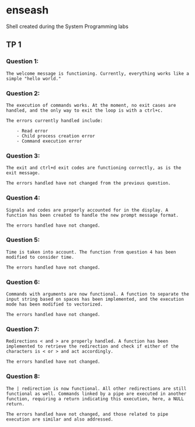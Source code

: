 # enseash
Shell created during the System Programming labs

## TP 1

### Question 1:
	The welcome message is functioning. Currently, everything works like a simple "hello world."

### Question 2:
	The execution of commands works. At the moment, no exit cases are handled, and the only way to exit the loop is with a ctrl+c.

	The errors currently handled include:

		- Read error
		- Child process creation error
		- Command execution error

### Question 3:
	The exit and ctrl+d exit codes are functioning correctly, as is the exit message.

	The errors handled have not changed from the previous question.

### Question 4:
	Signals and codes are properly accounted for in the display. A function has been created to handle the new prompt message format.

	The errors handled have not changed.

### Question 5:
	Time is taken into account. The function from question 4 has been modified to consider time.

	The errors handled have not changed.

### Question 6:
	Commands with arguments are now functional. A function to separate the input string based on spaces has been implemented, and the execution mode has been modified to vectorized.

	The errors handled have not changed.

### Question 7:
	Redirections < and > are properly handled. A function has been implemented to retrieve the redirection and check if either of the characters is < or > and act accordingly.

	The errors handled have not changed.

### Question 8:
	The | redirection is now functional. All other redirections are still functional as well. Commands linked by a pipe are executed in another function, requiring a return indicating this execution, here, a NULL return.

	The errors handled have not changed, and those related to pipe execution are similar and also addressed.
